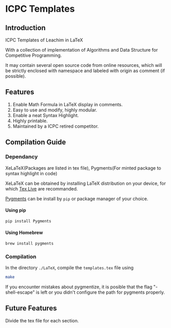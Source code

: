 # ICPC Templates
## Introduction

ICPC Templates of Leachim in LaTeX

With a collection of implementation of Algorithms and Data Structure for Competitive Programming.

It may contain several open source code from online resources, which will be strictly enclosed with namespace and labeled with origin as comment (if possible).

## Features

1. Enable Math Formula in LaTeX display in comments. 
2. Easy to use and modify, highly modular.
3. Enable a neat Syntax Highlight.
4. Highly printable.
5. Maintained by a ICPC retired competitor.

## Compilation Guide

### Dependancy

XeLaTeX(Packages are listed in tex file), Pygments(For minted package to syntax highlight in code)

XeLaTeX can be obtained by installing LaTeX distribution on your device, for which [Tex Live](https://www.tug.org/texlive/) are recommanded.

[Pygments](https://pygments.org/) can be install by `pip` or package manager of your choice.
#### Using pip
```bash
pip install Pygments
```
#### Using Homebrew
```bash
brew install pygments
```

### Compilation

In the directory `./LaTeX`, compile the `templates.tex` file using

```bash
make
```
If you encounter mistakes about pygmentize, it is posible that the flag "-shell-escape" is left or you didn't configure the path for pygments properly.

## Future Features

Divide the tex file for each section.

